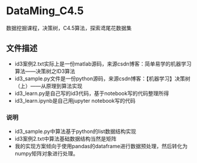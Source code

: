 # DataMing_C4.5
数据挖掘课程，决策树，C4.5算法，探索鸢尾花数据集

## 文件描述 ##
+ id3案例2.txt实际上是一份matlab源码，来源csdn博客：简单易学的机器学习算法——决策树之ID3算法
+ id3_sample.py文件是一份python源码，来源csdn博客：【机器学习】决策树（上）——从原理到算法实现
+ id3_learn.py是自己写的id3代码，基于notebook写的代码整理所得
+ id3_learn.ipynb是自己用jupyter notebook写的代码

### 说明 ###
+ id3_sample.py中算法基于python的list数据结构实现
+ id3案例2.txt中算法基础数据结构当然是矩阵
+ 我的实现方案倾向于使用pandas的dataframe进行数据预处理，然后转化为numpy矩阵对象进行处理。